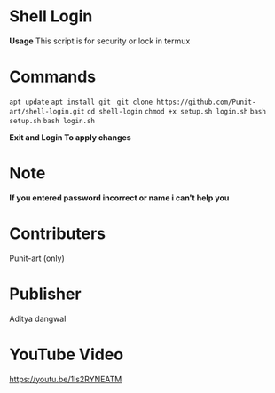 

# Shell Login


**Usage**
This script is for security or lock in termux



# Commands






``apt update``
``apt install git ``
``git clone https://github.com/Punit-art/shell-login.git``
``cd shell-login``
``chmod +x setup.sh login.sh``
``bash setup.sh``
``bash login.sh``



**Exit and Login To apply changes**
# Note

**If you entered password incorrect or name i can't help you**

# Contributers
Punit-art (only)

# Publisher
Aditya dangwal

# YouTube Video
https://youtu.be/1ls2RYNEATM
